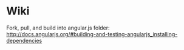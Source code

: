 Wiki
====
Fork, pull, and build into angular.js folder:
http://docs.angularjs.org/#building-and-testing-angularjs_installing-dependencies
